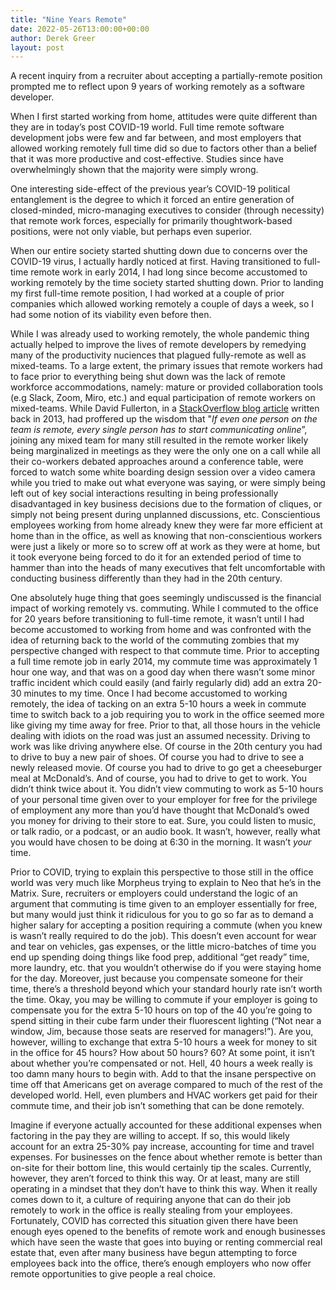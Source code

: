 ```yaml
---
title: "Nine Years Remote"
date: 2022-05-26T13:00:00+00:00
author: Derek Greer
layout: post
---
```


A recent inquiry from a recruiter about accepting a partially-remote position prompted me to reflect upon 9 years of working remotely as a software developer.

When I first started working from home, attitudes were quite different than they are in today’s post COVID-19 world. Full time remote software development jobs were few and far between, and most employers that allowed working remotely full time did so due to factors other than a belief that it was more productive and cost-effective. Studies since have overwhelmingly shown that the majority were simply wrong.

One interesting side-effect of the previous year’s COVID-19 political entanglement is the degree to which it forced an entire generation of closed-minded, micro-managing executives to consider (through necessity) that remote work forces, especially for primarily thoughtwork-based positions, were not only viable, but perhaps even superior.

When our entire society started shutting down due to concerns over the COVID-19 virus, I actually hardly noticed at first. Having transitioned to full-time remote work in early 2014, I had long since become accustomed to working remotely by the time society started shutting down. Prior to landing my first full-time remote position, I had worked at a couple of prior companies which allowed working remotely a couple of days a week, so I had some notion of its viability even before then.

While I was already used to working remotely, the whole pandemic thing actually helped to improve the lives of remote developers by remedying many of the productivity nuciences that plagued fully-remote as well as mixed-teams. To a large extent, the primary issues that remote workers had to face prior to everything being shut down was the lack of remote workforce accommodations, namely: mature or provided collaboration tools (e.g Slack, Zoom, Miro, etc.) and equal participation of remote workers on mixed-teams. While David Fullerton, in a [StackOverflow blog article](https://stackoverflow.blog/2013/02/01/why-we-still-believe-in-working-remotely/) written back in 2013, had proffered up the wisdom that "_If even one person on the team is remote, every single person has to start communicating online_”, joining any mixed team for many still resulted in the remote worker likely being marginalized in meetings as they were the only one on a call while all their co-workers debated approaches around a conference table, were forced to watch some white boarding design session over a video camera while you tried to make out what everyone was saying, or were simply being left out of key social interactions resulting in being professionally disadvantaged in key business decisions due to the formation of cliques, or simply not being present during unplanned discussions, etc. Conscientious employees working from home already knew they were far more efficient at home than in the office, as well as knowing that non-conscientious workers were just a likely or more so to screw off at work as they were at home, but it took everyone being forced to do it for an extended period of time to hammer than into the heads of many executives that felt uncomfortable with conducting business differently than they had in the 20th century.

One absolutely huge thing that goes seemingly undiscussed is the financial impact of working remotely vs. commuting. While I commuted to the office for 20 years before transitioning to full-time remote, it wasn’t until I had become accustomed to working from home and was confronted with the idea of returning back to the world of the commuting zombies that my perspective changed with respect to that commute time. Prior to accepting a full time remote job in early 2014, my commute time was approximately 1 hour one way, and that was on a good day when there wasn’t some minor traffic incident which could easily (and fairly regularly did) add an extra 20-30 minutes to my time. Once I had become accustomed to working remotely, the idea of tacking on an extra 5-10 hours a week in commute time to switch back to a job requiring you to work in the office seemed more like giving my time away for free. Prior to that, all those hours in the vehicle dealing with idiots on the road was just an assumed necessity. Driving to work was like driving anywhere else. Of course in the 20th century you had to drive to buy a new pair of shoes. Of course you had to drive to see a newly released movie. Of course you had to drive to go get a cheeseburger meal at McDonald’s. And of course, you had to drive to get to work. You didn’t think twice about it. You didn’t view commuting to work as 5-10 hours of your personal time given over to your employer for free for the privilege of employment any more than you’d have thought that McDonald’s owed you money for driving to their store to eat. Sure, you could listen to music, or talk radio, or a podcast, or an audio book. It wasn’t, however, really what you would have chosen to be doing at 6:30 in the morning. It wasn’t _your_ time.

Prior to COVID, trying to explain this perspective to those still in the office world was very much like Morpheus trying to explain to Neo that he’s in the Matrix. Sure, recruiters or employers could understand the logic of an argument that commuting is time given to an employer essentially for free, but many would just think it ridiculous for you to go so far as to demand a higher salary for accepting a position requiring a commute (when you knew is wasn’t really required to do the job). This doesn’t even account for wear and tear on vehicles, gas expenses, or the little micro-batches of time you end up spending doing things like food prep, additional “get ready” time, more laundry, etc. that you wouldn’t otherwise do if you were staying home for the day. Moreover, just because you compensate someone for their time, there’s a threshold beyond which your standard hourly rate isn’t worth the time. Okay, you may be willing to commute if your employer is going to compensate you for the extra 5-10 hours on top of the 40 you’re going to spend sitting in their cube farm under their fluorescent lighting (“Not near a window, Jim, because those seats are reserved for managers!”). Are you, however, willing to exchange that extra 5-10 hours a week for money to sit in the office for 45 hours? How about 50 hours? 60? At some point, it isn’t about whether you’re compensated or not. Hell, 40 hours a week really is too damn many hours to begin with. Add to that the insane perspective on time off that Americans get on average compared to much of the rest of the developed world. Hell, even plumbers and HVAC workers get paid for their commute time, and their job isn’t something that can be done remotely.

Imagine if everyone actually accounted for these additional expenses when factoring in the pay they are willing to accept. If so, this would likely account for an extra 25-30% pay increase, accounting for time and travel expenses. For businesses on the fence about whether remote is better than on-site for their bottom line, this would certainly tip the scales. Currently, however, they aren’t forced to think this way. Or at least, many are still operating in a mindset that they don’t have to think this way. When it really comes down to it, a culture of requiring anyone that can do their job remotely to work in the office is really stealing from your employees. Fortunately, COVID has corrected this situation given there have been enough eyes opened to the benefits of remote work and enough businesses which have seen the waste that goes into buying or renting commercial real estate that, even after many business have begun attempting to force employees back into the office, there’s enough employers who now offer remote opportunities to give people a real choice.
